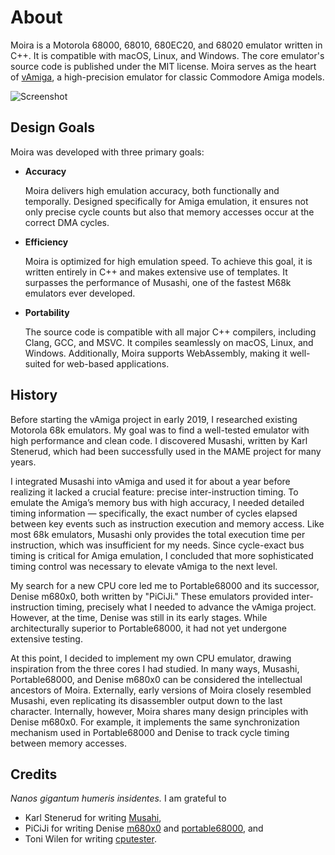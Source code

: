 # About

Moira is a Motorola 68000, 68010, 680EC20, and 68020 emulator written in C++. It is compatible with macOS, Linux, and Windows. The core emulator's source code is published under the MIT license. Moira serves as the heart of [vAmiga](https://dirkwhoffmann.github.io/vAmiga), a high-precision emulator for classic Commodore Amiga models.

![Screenshot](../images/disassembler.png "Moira screenshot")

## Design Goals 

Moira was developed with three primary goals:

- **Accuracy**

  Moira delivers high emulation accuracy, both functionally and temporally. Designed specifically for Amiga emulation, it ensures not only precise cycle counts but also that memory accesses occur at the correct DMA cycles.
  
- **Efficiency**

  Moira is optimized for high emulation speed. To achieve this goal, it is written entirely in C++ and makes extensive use of templates. It surpasses the performance of Musashi, one of the fastest M68k emulators ever developed.
  
- **Portability**

  The source code is compatible with all major C++ compilers, including Clang, GCC, and MSVC. It compiles seamlessly on macOS, Linux, and Windows. Additionally, Moira supports WebAssembly, making it well-suited for web-based applications.
  
## History

Before starting the vAmiga project in early 2019, I researched existing Motorola 68k emulators. My goal was to find a well-tested emulator with high performance and clean code. I discovered Musashi, written by Karl Stenerud, which had been successfully used in the MAME project for many years.

I integrated Musashi into vAmiga and used it for about a year before realizing it lacked a crucial feature: precise inter-instruction timing. To emulate the Amiga’s memory bus with high accuracy, I needed detailed timing information — specifically, the exact number of cycles elapsed between key events such as instruction execution and memory access. Like most 68k emulators, Musashi only provides the total execution time per instruction, which was insufficient for my needs. Since cycle-exact bus timing is critical for Amiga emulation, I concluded that more sophisticated timing control was necessary to elevate vAmiga to the next level.

My search for a new CPU core led me to Portable68000 and its successor, Denise m680x0, both written by "PiCiJi." These emulators provided inter-instruction timing, precisely what I needed to advance the vAmiga project. However, at the time, Denise was still in its early stages. While architecturally superior to Portable68000, it had not yet undergone extensive testing.

At this point, I decided to implement my own CPU emulator, drawing inspiration from the three cores I had studied. In many ways, Musashi, Portable68000, and Denise m680x0 can be considered the intellectual ancestors of Moira. Externally, early versions of Moira closely resembled Musashi, even replicating its disassembler output down to the last character. Internally, however, Moira shares many design principles with Denise m680x0. For example, it implements the same synchronization mechanism used in Portable68000 and Denise to track cycle timing between memory accesses.

## Credits

*Nanos gigantum humeris insidentes.* I am grateful to
- Karl Stenerud for writing [Musahi](https://github.com/kstenerud/Musashi), 
- PiCiJi for writing Denise [m680x0](https://bitbucket.org/piciji/denise/src/master/emulation/processor) and [portable68000](https://sourceforge.net/projects/portable68000), and
- Toni Wilen for writing [cputester](https://eab.abime.net/showthread.php?t=98747).
